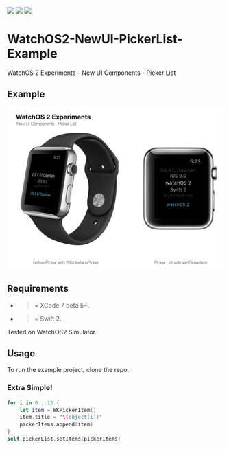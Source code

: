 ![](https://img.shields.io/badge/build-pass-brightgreen.svg?style=flat-square)
![](https://img.shields.io/badge/platform-WatchOS2-ff69b4.svg?style=flat-square)
![](https://img.shields.io/badge/Require-XCode7-lightgrey.svg?style=flat-square)


# WatchOS2-NewUI-PickerList-Example
WatchOS 2 Experiments - New UI Components - Picker List

## Example

![](https://raw.githubusercontent.com/Sweefties/WatchOS2-NewUI-PickerList-Example/master/source/Apple_Watch_template-PickerList.jpg)

## Requirements

- >= XCode 7 beta 5~.
- >= Swift 2.

Tested on WatchOS2 Simulator.

## Usage

To run the example project, clone the repo.

### Extra Simple!

```swift
for i in 0...15 {
    let item = WKPickerItem()
    item.title = "\(object[i])"
    pickerItems.append(item)
}
self.pickerList.setItems(pickerItems)
```



